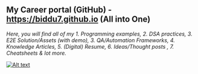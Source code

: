 ## My Career portal (GitHub) - https://biddu7.github.io (All into One)
*Here, you will find all of my 1. Programming examples, 2. DSA practices, 3. E2E Solution/Assets (with demo), 3. QA/Automation Frameworks, 4. Knowledge Articles, 5. (Digital) Resume, 6. Ideas/Thought posts , 7. Cheatsheets & lot more.*

[![Alt text](https://github.com/biddu7/biddu7/assets/27678248/e1c83a00-1c06-4f38-9514-cb3ae355ee10 "Click me")](https://biddu7.github.io)
